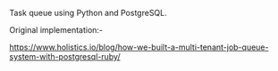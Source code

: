 
Task queue using Python and PostgreSQL.

Original implementation:-

https://www.holistics.io/blog/how-we-built-a-multi-tenant-job-queue-system-with-postgresql-ruby/

